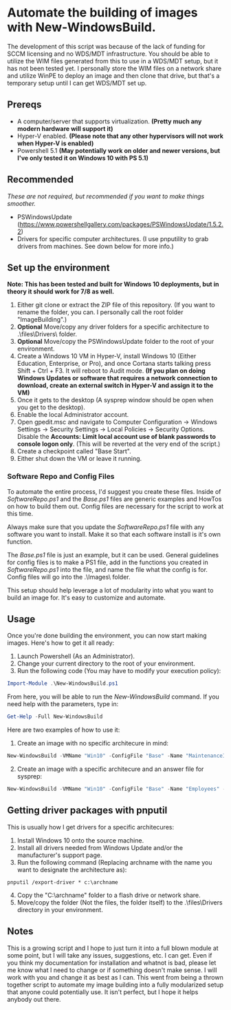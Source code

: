 # Automate the building of images with New-WindowsBuild.

The development of this script was because of the lack of funding for SCCM licensing and no WDS/MDT infrastructure. You should be able to utilize the WIM files generated from this to use in a WDS/MDT setup, but it has not been tested yet. I personally store the WIM files on a network share and utilize WinPE to deploy an image and then clone that drive, but that's a temporary setup until I can get WDS/MDT set up.

## Prereqs

- A computer/server that supports virtualization. **(Pretty much any modern hardware will support it)**
- Hyper-V enabled. **(Please note that any other hypervisors will not work when Hyper-V is enabled)**
- Powershell 5.1 **(May potentially work on older and newer versions, but I've only tested it on Windows 10 with PS 5.1)**
 
## Recommended

*These are not required, but recommended if you want to make things smoother.*

- PSWindowsUpdate (https://www.powershellgallery.com/packages/PSWindowsUpdate/1.5.2.2)
- Drivers for specific computer architectures. (I use pnputility to grab drivers from machines. See down below for more info.)

## Set up the environment

**Note: This has been tested and built for Windows 10 deployments, but in theory it should work for 7/8 as well.**

1. Either git clone or extract the ZIP file of this repository. (If you want to rename the folder, you can. I personally call the root folder "ImageBuilding".)
2. **Optional** Move/copy any driver folders for a specific architecture to .\files\Drivers\ folder.
3. **Optional** Move/copy the PSWindowsUpdate folder to the root of your environment.
4. Create a Windows 10 VM in Hyper-V, install Windows 10 (Either Education, Enterprise, or Pro), and once Cortana starts talking press Shift + Ctrl + F3. It will reboot to Audit mode. **(If you plan on doing Windows Updates or software that requires a network connection to download, create an external switch in Hyper-V and assign it to the VM)**
5. Once it gets to the desktop (A sysprep window should be open when you get to the desktop).
6. Enable the local Administrator account.
7. Open gpedit.msc and navigate to Computer Configuration -> Windows Settings -> Security Settings -> Local Policies -> Security Options. Disable the **Accounts: Limit local account use of blank passwords to console logon only**. (This will be reverted at the very end of the script.)
8. Create a checkpoint called "Base Start".
6. Either shut down the VM or leave it running.

### Software Repo and Config Files

To automate the entire process, I'd suggest you create these files. Inside of *SoftwareRepo.ps1* and the *Base.ps1* files are generic examples and HowTos on how to build them out. Config files are necessary for the script to work at this time.

Always make sure that you update the *SoftwareRepo.ps1* file with any software you want to install. Make it so that each software install is it's own function.

The *Base.ps1* file is just an example, but it can be used. General guidelines for config files is to make a PS1 file, add in the functions you created in *SoftwareRepo.ps1* into the file, and name the file what the config is for. Config files will go into the .\Images\ folder.

This setup should help leverage a lot of modularity into what you want to build an image for. It's easy to customize and automate.

## Usage

Once you're done building the environment, you can now start making images. Here's how to get it all ready:

1. Launch Powershell (As an Administrator).
2. Change your current directory to the root of your environment.
3. Run the following code (You may have to modify your execution policy):

```powershell
Import-Module .\New-WindowsBuild.ps1
```

From here, you will be able to run the *New-WindowsBuild* command. If you need help with the parameters, type in:

```powershell
Get-Help -Full New-WindowsBuild
```

Here are two examples of how to use it:

1. Create an image with no specific architecure in mind:

```powershell
New-WindowsBuild -VMName "Win10" -ConfigFile "Base" -Name "MaintenanceImage"
```

2. Create an image with a specific architecure and an answer file for sysprep:

```powershell
New-WindowsBuild -VMName "Win10" -ConfigFile "Base" -Name "Employees" -Arch "Optiplex3040" -SysprepFile ".\win10.xml"
```

## Getting driver packages with pnputil

This is usually how I get drivers for a specific architecures:

1. Install Windows 10 onto the source machine.
2. Install all drivers needed from Windows Update and/or the manufacturer's support page.
3. Run the following command (Replacing archname with the name you want to designate the architecture as):

`pnputil /export-driver * c:\archname`

4. Copy the "C:\archname" folder to a flash drive or network share.
5. Move/copy the folder (Not the files, the folder itself) to the .\files\Drivers directory in your environment.

## Notes

This is a growing script and I hope to just turn it into a full blown module at some point, but I will take any issues, suggestions, etc. I can get. Even if you think my documentation for installation and whatnot is bad, please let me know what I need to change or if something doesn't make sense. I will work with you and change it as best as I can. This went from being a thrown together script to automate my image building into a fully modularized setup that anyone could potentially use. It isn't perfect, but I hope it helps anybody out there.